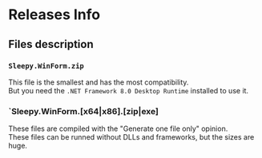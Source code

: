 # Releases Info
## Files description
### `Sleepy.WinForm.zip`
This file is the smallest and has the most compatibility.  
But you need the `.NET Framework 8.0 Desktop Runtime` installed to use it.
### `Sleepy.WinForm.[x64|x86].[zip|exe]
These files are compiled with the "Generate one file only" opinion.  
These files can be runned without DLLs and frameworks, but the sizes are huge.